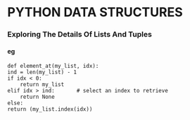 # PYTHON DATA STRUCTURES
### Exploring The Details Of Lists And Tuples
#### eg
```#!/usr/bin/python3
def element_at(my_list, idx):
ind = len(my_list) - 1
if idx < 0:
	return my_list
elif idx > ind:       # select an index to retrieve
	return None
else:
return (my_list.index(idx))
```